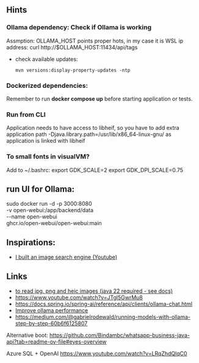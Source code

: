 
## Hints

### Ollama dependency: Check if Ollama is working
Assmption: OLLAMA_HOST points proper hots, in my case it is WSL ip address:
curl http://$OLLAMA_HOST:11434/api/tags

- check available updates:
  ```
  mvn versions:display-property-updates -ntp
  ```

### Dockerized dependencies:
Remember to run **docker compose up** before starting application or tests.

### Run from CLI
Application needs to have access to libheif, so you have to add extra application path
-Djava.library.path=/usr/lib/x86_64-linux-gnu/
as application is linked with libheif

### To small fonts in visualVM?
Add to ~/.bashrc:
export GDK_SCALE=2
export GDK_DPI_SCALE=0.75

## run UI for Ollama:
sudo docker run -d -p 3000:8080 \
    -v open-webui:/app/backend/data \
    --name open-webui \
    ghcr.io/open-webui/open-webui:main

## Inspirations:
- [I built an image search engine (Youtube)](https://www.youtube.com/watch?v=mBcBoGhFndY)

## Links
- [to read jpg, png and heic images (java 22 required - see docs)](https://github.com/gotson/NightMonkeys)
- https://www.youtube.com/watch?v=JTgl5GwrMu8
- https://docs.spring.io/spring-ai/reference/api/clients/ollama-chat.html
- [Improve ollama performance](https://github.com/ollama/ollama/issues/2742)
- https://medium.com/@gabrielrodewald/running-models-with-ollama-step-by-step-60b6f6125807

Alternative boot:
https://github.com/Bindambc/whatsapp-business-java-api?tab=readme-ov-file#eyes-overview

Azure SQL + OpenAI
https://www.youtube.com/watch?v=LRqZhdQlqC0

